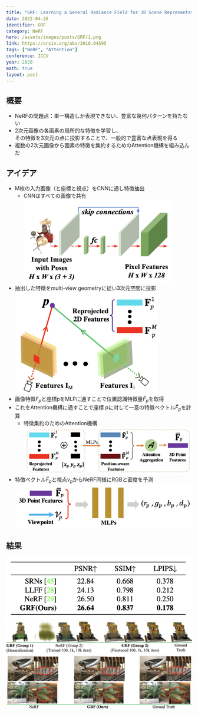 ```yaml
---
title: "GRF: Learning a General Radiance Field for 3D Scene Representation and Rendering"
date: 2022-04-26
identifier: GRF
category: NeRF
hero: /assets/images/posts/GRF/1.png
link: https://arxiv.org/abs/2010.04595
tags: ["NeRF", "Attention"]
conference: ICCV
year: 2020
math: true
layout: post
---
```


## 概要

- NeRFの問題点：単一構造しか表現できない、豊富な幾何パターンを持たない
- 2次元画像の各画素の局所的な特徴を学習し、  
  その特徴を3次元の点に投影することで、一般的で豊富な点表現を得る
- 複数の2次元画像から画素の特徴を集約するためのAttention機構を組み込んだ
<!--more-->

## アイデア

- M枚の入力画像（と座標と視点）をCNNに通し特徴抽出
  - CNNはすべての画像で共有  
  ![](/assets/images/posts/GRF/2.png)
- 抽出した特徴をmulti-view geometryに従い3次元空間に投影  
![](/assets/images/posts/GRF/3.png)
- 画像特徴$F_p$と座標pをMLPに通すことで位置認識特徴量$\hat F_p$を取得
- これをAttention機構に通すことで座標 pに対して一意の特徴ベクトル$\bar F_p$を計算
  - 特徴集約のためのAttention機構  
  ![](/assets/images/posts/GRF/4.png)
- 特徴ベクトル$\bar F_p$と視点$\nu_p$からNeRF同様にRGBと密度を予測  
![](/assets/images/posts/GRF/5.png)

## 結果

![](/assets/images/posts/GRF/6.png)
![](/assets/images/posts/GRF/7.png)
![](/assets/images/posts/GRF/8.png)